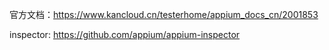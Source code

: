 官方文档：https://www.kancloud.cn/testerhome/appium_docs_cn/2001853

inspector: https://github.com/appium/appium-inspector

